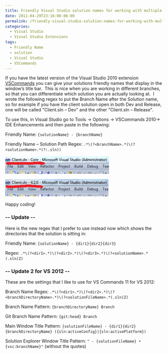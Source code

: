 ```yaml
---
title: Friendly Visual Studio solution names for working with multiple branches
date: 2011-04-29T23:16:00-06:00
permalink: /friendly-visual-studio-solution-names-for-working-with-multiple-branches/
categories:
  - Visual Studio
  - Visual Studio Extensions
tags:
  - Friendly Name
  - solution
  - Visual Studio
  - VSCommands
---
```


If you have the latest version of the Visual Studio 2010 extension [VSCommands](http://vscommands.com) you can give your solutions friendly names that display in the window’s title bar.  This is nice when you are working in different branches, so that you can differentiate which solution you are actually looking at.  I wrote the following regex to put the Branch Name after the Solution name, so for example if you have the client solution open in both Dev and Release, one will be called "Client.sln – Dev" and the other "Client.sln – Release".

To use this, in Visual Studio go to Tools -> Options -> VSCommands 2010-> IDE Enhancements and then paste in the following:

Friendly Name: `{solutionName} - {branchName}`

Friendly Name – Solution Path Regex: `.*\(?<branchName>.*)\(?<solutionName>.*(?:.sln))`

![Window title 1](/assets/Posts/2012/11/windowtitle1.png)

![Window title 2](/assets/Posts/2012/11/windowtitle2.png)

Happy coding!

### -- Update --

Here is the new regex that I prefer to use instead now which shows the directories that the solution is sitting in:

Friendly Name: `{solutionName} - {dir1}{dir2}{dir3}`

Regex: `.*\(?<dir1>.*)\(?<dir2>.*)\(?<dir3>.*)\(?<solutionName>.*(.sln)Z)`

### -- Update 2 for VS 2012 --

These are the settings that I like to use for VS Commands 11 for VS 2012:

Branch Name Regex: `.*\(?<dir1>.*)\(?<dir2>.*)\(?<branchDirectoryName>.*)\(?<solutionFileName>.*(.sln)Z)`

Branch Name Pattern: `{branchDirectoryName} Branch`

Git Branch Name Pattern: `{git:head} Branch`

Main Window Title Pattern: `{solutionFileName} - {dir1}{dir2}{branchDirectoryName} ({sln:activeConfig}|{sln:activePlatform})`

Solution Explorer Window Title Pattern: `" - {solutionFileName} • {vsc:branchName}"` (without the quotes)
